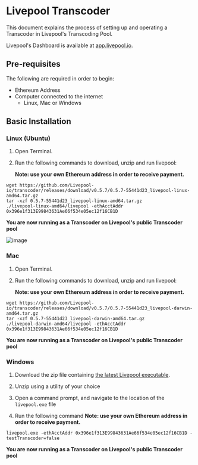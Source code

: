 # Livepool Transcoder

This document explains the process of setting up and operating a Transcoder in Livepool's Transcoding Pool.

Livepool's Dashboard is available at [app.livepool.io](https://app.livepool.io).

## Pre-requisites

The following are required in order to begin:

- Ethereum Address
- Computer connected to the internet
  - Linux, Mac or Windows

## Basic Installation

### Linux (Ubuntu)

1. Open Terminal.

2. Run the following commands to download, unzip and run livepool:

   **Note: use your own Ethereum address in order to receive payment.**
```
wget https://github.com/Livepool-io/transcoder/releases/download/v0.5.7/0.5.7-55441d23_livepool-linux-amd64.tar.gz
tar -xzf 0.5.7-55441d23_livepool-linux-amd64.tar.gz
./livepool-linux-amd64/livepool -ethAcctAddr 0x396e1f313E99843631Ae66f534e05ec12f16CB1D
```

**You are now running as a Transcoder on Livepool's public Transcoder pool**

![image](https://user-images.githubusercontent.com/2212651/83386732-21fb4e00-a409-11ea-94ed-2de9f0325ab4.png)

### Mac

1. Open Terminal.

2. Run the following commands to download, unzip and run livepool:

   **Note: use your own Ethereum address in order to receive payment.**
```
wget https://github.com/Livepool-io/transcoder/releases/download/v0.5.7/0.5.7-55441d23_livepool-darwin-amd64.tar.gz
tar -xzf 0.5.7-55441d23_livepool-darwin-amd64.tar.gz
./livepool-darwin-amd64/livepool -ethAcctAddr 0x396e1f313E99843631Ae66f534e05ec12f16CB1D
```

**You are now running as a Transcoder on Livepool's public Transcoder pool**

### Windows

1. Download the zip file containing [the latest Livepool executable](https://github.com/Livepool-io/transcoder/releases/download/v0.5.7/0.5.7-55441d23_livepool-windows-amd64.zip).

2. Unzip using a utility of your choice

3. Open a command prompt, and navigate to the location of the `livepool.exe` file

4. Run the following command
   **Note: use your own Ethereum address in order to receive payment.**
```
livepool.exe -ethAcctAddr 0x396e1f313E99843631Ae66f534e05ec12f16CB1D -testTranscoder=false
```

**You are now running as a Transcoder on Livepool's public Transcoder pool**
